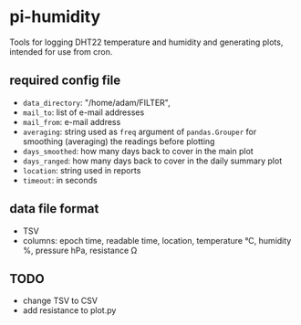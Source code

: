 # pi-humidity

Tools for logging DHT22 temperature and humidity and generating
plots, intended for use from cron.

## required config file

* `data_directory`: "/home/adam/FILTER",
* `mail_to`: list of e-mail addresses
* `mail_from`: e-mail address
* `averaging`: string used as `freq` argument of `pandas.Grouper` for 
   smoothing (averaging) the readings before plotting
* `days_smoothed`: how many days back to cover in the main plot
* `days_ranged`: how many days back to cover in the daily summary plot
* `location`: string used in reports
* `timeout`: in seconds

## data file format
* TSV
* columns: epoch time, readable time, location, temperature °C, humidity %, pressure hPa, resistance Ω 

## TODO
* change TSV to CSV
* add resistance to plot.py
